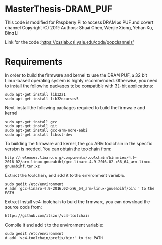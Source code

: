 # MasterThesis-DRAM_PUF
This code is modified for Raspberry Pi to access DRAM as PUF and covert channel
Copyright (C) 2019
Authors: Shuai Chen, Wenjie Xiong, Yehan Xu, Bing Li

Link for the code :https://caslab.csl.yale.edu/code/popchannels/

# Requirements

In order to build the firmware and kernel to use the DRAM PUF, a 32 bit Linux-based operating system is highly recommended. Otherwise, you need to install the following packages to be compatible with 32-bit applications:
```shell
sudo apt-get install lib32z1
sudo apt-get install lib32ncurses5
```
Next, install the following packages required to build the firmware and kernel
```shell
sudo apt-get install gcc
sudo apt-get install git
sudo apt-get install gcc-arm-none-eabi
sudo apt-get install libssl-dev
```
To building the firmware and kernel, the gcc ARM toolchain in the specific version is needed. You can obtain the toolchain from:
```shell
http://releases.linaro.org/components/toolchain/binaries/4.9-2016.02/arm-linux-gnueabihf/gcc-linaro-4.9-2016.02-x86_64_arm-linux-gnueabihf.tar.xz
```
Extract the toolchain, and add it to the environment variable:
```shell
sudo gedit /etc/environment
# add 'gcc-linaro-4.9-2016.02-x86_64_arm-linux-gnueabihf/bin:' to the PATH
```
Extract Install vc4-toolchain to build the firmware, you can download the source code from:

   ```
   https://github.com/itszor/vc4-toolchain
   ```

   Compile it and add it to the environment variable:

   ```shell
   sudo gedit /etc/environment
   # add 'vc4-toolchain/prefix/bin:' to the PATH
